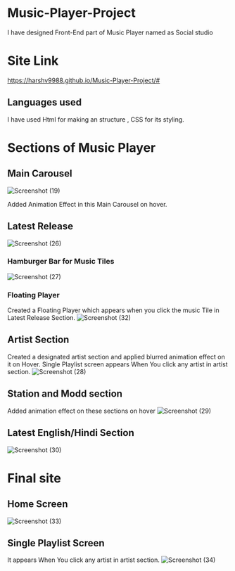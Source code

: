 # Music-Player-Project
I have designed Front-End part of Music Player named as Social studio
# Site Link
https://harshv9988.github.io/Music-Player-Project/#
## Languages used
I have used Html for making an structure , CSS for its styling.

# Sections of Music Player
## Main Carousel
![Screenshot (19)](https://user-images.githubusercontent.com/54108949/84597466-cf4a7900-ae81-11ea-9d20-90e6c28c04f5.png)

Added Animation Effect in this Main Carousel on hover.

## Latest Release
![Screenshot (26)](https://user-images.githubusercontent.com/54108949/84597539-2d775c00-ae82-11ea-8277-46a0f2dc6c28.png)
 ### Hamburger Bar for Music Tiles
 ![Screenshot (27)](https://user-images.githubusercontent.com/54108949/84597553-4c75ee00-ae82-11ea-97d4-4294b84fa2c0.png)
### Floating Player
Created a Floating Player which appears when you click the music Tile in Latest Release Section.
![Screenshot (32)](https://user-images.githubusercontent.com/54108949/84597789-decac180-ae83-11ea-9c92-bafe04cd6cd6.png)

## Artist Section
Created a designated artist section and applied blurred animation effect on it on Hover.
Single Playlist screen appears When You click any artist in artist section.
![Screenshot (28)](https://user-images.githubusercontent.com/54108949/84597607-b7272980-ae82-11ea-954a-a7639459ddd8.png)
## Station and Modd section
Added animation effect on these sections on hover
![Screenshot (29)](https://user-images.githubusercontent.com/54108949/84597622-d9b94280-ae82-11ea-973d-6ac619b46105.png)
## Latest English/Hindi Section
![Screenshot (30)](https://user-images.githubusercontent.com/54108949/84597635-f8b7d480-ae82-11ea-868e-b4875e59293e.png)

# Final site
## Home Screen
![Screenshot (33)](https://user-images.githubusercontent.com/54108949/84597692-53e9c700-ae83-11ea-903c-782c7bff6644.png)
## Single Playlist Screen
It appears When You click any artist in artist section.
![Screenshot (34)](https://user-images.githubusercontent.com/54108949/84597702-69f78780-ae83-11ea-80cf-f1506ac4dcd0.png)

